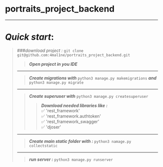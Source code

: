 # portraits_project_backend
___
# ***Quick start***: 
>###*download project :* 
>`git clone git@github.com:4mal1ne/portraits_project_backend.git`
>> ***Open project in you IDE***
> ___
>> ***Create migrations with*** `python3 manage.py makemigrations`
> ***and*** `python3 manage.py migrate`
> ___
>> ***Create superuser with*** `python3 manage.py createsuperuser`
>>> ***Download needed libraries like :***  
>> :white_check_mark: 'rest_framework'   
>> :white_check_mark: 'rest_framework.authtoken'  
>> :white_check_mark: 'rest_framework_swagger'  
>> :white_check_mark: 'djoser'
> ___
>> ***Create main static folder with :*** `python3 namage.py collectstatic`
>___
>> ***run server :*** `python3 manage.py runserver`



